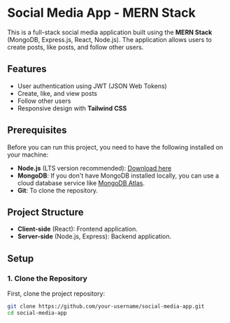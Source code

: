 # Social Media App - MERN Stack

This is a full-stack social media application built using the **MERN Stack** (MongoDB, Express.js, React, Node.js). The application allows users to create posts, like posts, and follow other users.

## Features

- User authentication using JWT (JSON Web Tokens)
- Create, like, and view posts
- Follow other users
- Responsive design with **Tailwind CSS**

## Prerequisites

Before you can run this project, you need to have the following installed on your machine:

- **Node.js** (LTS version recommended): [Download here](https://nodejs.org/)
- **MongoDB**: If you don't have MongoDB installed locally, you can use a cloud database service like [MongoDB Atlas](https://www.mongodb.com/cloud/atlas).
- **Git**: To clone the repository.

## Project Structure

- **Client-side** (React): Frontend application.
- **Server-side** (Node.js, Express): Backend application.

## Setup

### 1. Clone the Repository

First, clone the project repository:

```bash
git clone https://github.com/your-username/social-media-app.git
cd social-media-app
